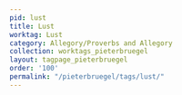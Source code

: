 ```yaml
---
pid: lust
title: Lust
worktag: Lust
category: Allegory/Proverbs and Allegory
collection: worktags_pieterbruegel
layout: tagpage_pieterbruegel
order: '100'
permalink: "/pieterbruegel/tags/lust/"
---
```

